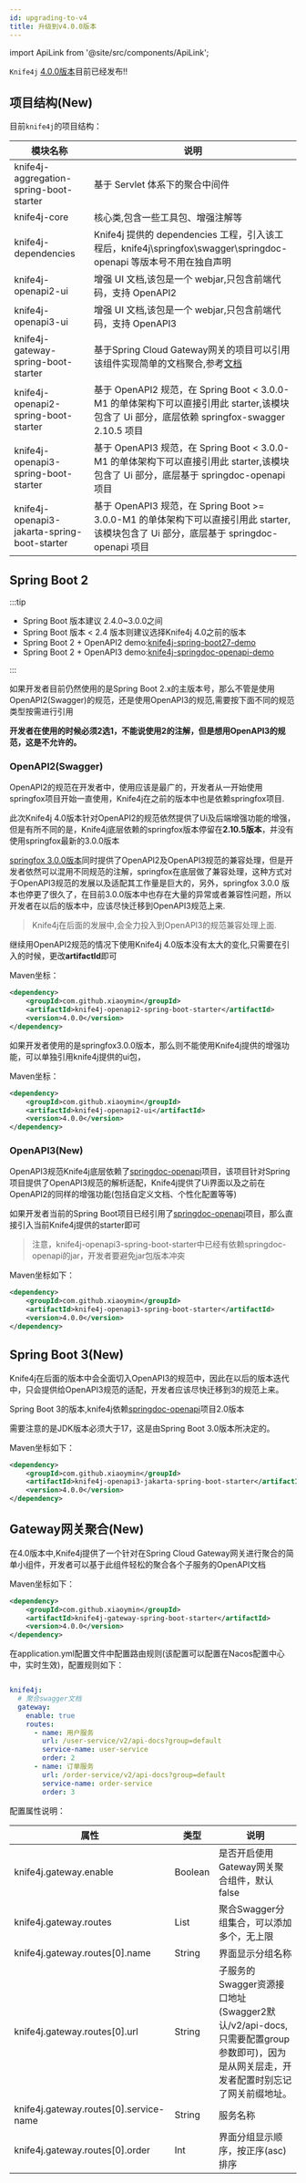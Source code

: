 ```yaml
---
id: upgrading-to-v4
title: 升级到v4.0.0版本
---
```


import ApiLink from '@site/src/components/ApiLink';


`Knife4j` [4.0.0版本](https://www.oschina.net/news/222157/knife4j-4-0-released)目前已经发布!!

## 项目结构(New)

目前`knife4j`的项目结构：

| 模块名称                                         | 说明                                                                                                |
|----------------------------------------------|---------------------------------------------------------------------------------------------------|
| knife4j-aggregation-spring-boot-starter      | 基于 Servlet 体系下的聚合中间件                                                                              |
| knife4j-core                                 | 核心类,包含一些工具包、增强注解等                                                                                 |
| knife4j-dependencies                         | Knife4j 提供的 dependencies 工程，引入该工程后，knife4j\springfox\swagger\springdoc-openapi 等版本号不用在独自声明        |
| knife4j-openapi2-ui                          | 增强 UI 文档,该包是一个 webjar,只包含前端代码，支持 OpenAPI2                                                         |
| knife4j-openapi3-ui                          | 增强 UI 文档,该包是一个 webjar,只包含前端代码，支持 OpenAPI3                                                         |
| knife4j-gateway-spring-boot-starter          | 基于Spring Cloud Gateway网关的项目可以引用该组件实现简单的文档聚合,参考[文档](https://gitee.com/xiaoym/knife4j/tree/dev/knife4j/knife4j-gateway-spring-boot-starter)           |
| knife4j-openapi2-spring-boot-starter         | 基于 OpenAPI2 规范，在 Spring Boot < 3.0.0-M1 的单体架构下可以直接引用此 starter,该模块包含了 Ui 部分，底层依赖 springfox-swagger 2.10.5 项目 |
| knife4j-openapi3-spring-boot-starter         | 基于 OpenAPI3 规范，在 Spring Boot < 3.0.0-M1 的单体架构下可以直接引用此 starter,该模块包含了 Ui 部分，底层基于 springdoc-openapi 项目 |
| knife4j-openapi3-jakarta-spring-boot-starter | 基于 OpenAPI3 规范，在 Spring Boot >= 3.0.0-M1 的单体架构下可以直接引用此 starter,该模块包含了 Ui 部分，底层基于 springdoc-openapi 项目 |


## Spring Boot 2

:::tip

- Spring Boot 版本建议 2.4.0~3.0.0之间
- Spring Boot 版本 < 2.4 版本则建议选择Knife4j 4.0之前的版本
- Spring Boot 2 + OpenAPI2 demo:[knife4j-spring-boot27-demo](https://gitee.com/xiaoym/swagger-bootstrap-ui-demo/tree/master/knife4j-spring-boot27-demo)
- Spring Boot 2 + OpenAPI3 demo:[knife4j-springdoc-openapi-demo ](https://gitee.com/xiaoym/swagger-bootstrap-ui-demo/tree/master/knife4j-springdoc-openapi-demo)

:::  

如果开发者目前仍然使用的是Spring Boot 2.x的主版本号，那么不管是使用OpenAPI2(Swagger)的规范，还是使用OpenAPI3的规范,需要按下面不同的规范类型按需进行引用

**开发者在使用的时候必须2选1，不能说使用2的注解，但是想用OpenAPI3的规范，这是不允许的。**

### OpenAPI2(Swagger)


OpenAPI2的规范在开发者中，使用应该是最广的，开发者从一开始使用springfox项目开始一直使用，Knife4j在之前的版本中也是依赖springfox项目.

此次Knife4j 4.0版本针对OpenAPI2的规范依然提供了Ui及后端增强功能的增强，但是有所不同的是，Knife4j底层依赖的springfox版本停留在**2.10.5版本**，并没有使用springfox最新的3.0.0版本

[springfox 3.0.0版本](https://github.com/springfox/springfox/releases/tag/3.0.0)同时提供了OpenAPI2及OpenAPI3规范的兼容处理，但是开发者依然可以混用不同规范的注解，springfox在底层做了兼容处理，这种方式对于OpenAPI3规范的发展以及适配其工作量是巨大的，另外，springfox 3.0.0 版本也停更了很久了，在目前3.0.0版本中也存在大量的异常或者兼容性问题，所以开发者在以后的版本中，应该尽快迁移到OpenAPI3规范上来.

> Knife4j在后面的发展中,会全力投入到OpenAPI3的规范兼容处理上面.

继续用OpenAPI2规范的情况下使用Knife4j 4.0版本没有太大的变化,只需要在引入的时候，更改**artifactId**即可

Maven坐标：

```xml
<dependency>
    <groupId>com.github.xiaoymin</groupId>
    <artifactId>knife4j-openapi2-spring-boot-starter</artifactId>
    <version>4.0.0</version>
</dependency>

```

如果开发者使用的是springfox3.0.0版本，那么则不能使用Knife4j提供的增强功能，可以单独引用knife4j提供的ui包，

Maven坐标：

```xml
<dependency>
    <groupId>com.github.xiaoymin</groupId>
    <artifactId>knife4j-openapi2-ui</artifactId>
    <version>4.0.0</version>
</dependency>

```

### OpenAPI3(New)


OpenAPI3规范Knife4j底层依赖了[springdoc-openapi](https://github.com/springdoc/springdoc-openapi)项目，该项目针对Spring 项目提供了OpenAPI3规范的解析适配，Knife4j提供了Ui界面以及之前在OpenAPI2的同样的增强功能(包括自定义文档、个性化配置等等)


如果开发者当前的Spring Boot项目已经引用了[springdoc-openapi](https://github.com/springdoc/springdoc-openapi)项目，那么直接引入当前Knife4j提供的starter即可

> 注意，knife4j-openapi3-spring-boot-starter中已经有依赖springdoc-openapi的jar，开发者要避免jar包版本冲突

Maven坐标如下：

```xml
<dependency>
    <groupId>com.github.xiaoymin</groupId>
    <artifactId>knife4j-openapi3-spring-boot-starter</artifactId>
    <version>4.0.0</version>
</dependency>
```

## Spring Boot 3(New)

Knife4j在后面的版本中会全面切入OpenAPI3的规范中，因此在以后的版本迭代中，只会提供给OpenAPI3规范的适配，开发者应该尽快迁移到3的规范上来。

Spring Boot 3的版本,knife4j依赖[springdoc-openapi](https://github.com/springdoc/springdoc-openapi)项目2.0版本

需要注意的是JDK版本必须大于17，这是由Spring Boot 3.0版本所决定的。

Maven坐标如下：

```xml
<dependency>
    <groupId>com.github.xiaoymin</groupId>
    <artifactId>knife4j-openapi3-jakarta-spring-boot-starter</artifactId>
    <version>4.0.0</version>
</dependency>
```


## Gateway网关聚合(New)

在4.0版本中,Knife4j提供了一个针对在Spring Cloud Gateway网关进行聚合的简单小组件，开发者可以基于此组件轻松的聚合各个子服务的OpenAPI文档

Maven坐标如下：

```xml
<dependency>
    <groupId>com.github.xiaoymin</groupId>
    <artifactId>knife4j-gateway-spring-boot-starter</artifactId>
    <version>4.0.0</version>
</dependency>

```

在application.yml配置文件中配置路由规则(该配置可以配置在Nacos配置中心中，实时生效)，配置规则如下：
```yml

knife4j:
  # 聚合swagger文档
  gateway:
    enable: true
    routes:
      - name: 用户服务
        url: /user-service/v2/api-docs?group=default
        service-name: user-service
        order: 2
      - name: 订单服务
        url: /order-service/v2/api-docs?group=default
        service-name: order-service
        order: 3
```

配置属性说明：

|属性|类型|说明|
|---|-----|----|
|knife4j.gateway.enable | Boolean | 是否开启使用Gateway网关聚合组件，默认false |
|knife4j.gateway.routes | List | 聚合Swagger分组集合，可以添加多个，无上限 |
|knife4j.gateway.routes[0].name | String | 界面显示分组名称 |
|knife4j.gateway.routes[0].url | String | 子服务的Swagger资源接口地址(Swagger2默认/v2/api-docs,只需要配置group参数即可)，因为是从网关层走，开发者配置时别忘记了网关前缀地址。 |
|knife4j.gateway.routes[0].service-name | String | 服务名称 |
|knife4j.gateway.routes[0].order | Int | 界面分组显示顺序，按正序(asc)排序 |